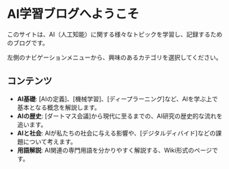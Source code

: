 [//]: # (ホーム)
# AI学習ブログへようこそ

このサイトは、AI（人工知能）に関する様々なトピックを学習し、記録するためのブログです。

左側のナビゲーションメニューから、興味のあるカテゴリを選択してください。

## コンテンツ

*   **AI基礎**: [AIの定義]、[機械学習]、[ディープラーニング]など、AIを学ぶ上で基本となる概念を解説します。
*   **AIの歴史**: [ダートマス会議]から現代に至るまでの、AI研究の歴史的な流れを追います。
*   **AIと社会**: AIが私たちの社会に与える影響や、[デジタルディバイド]などの課題について考えます。
*   **用語解説**: AI関連の専門用語を分かりやすく解説する、Wiki形式のページです。